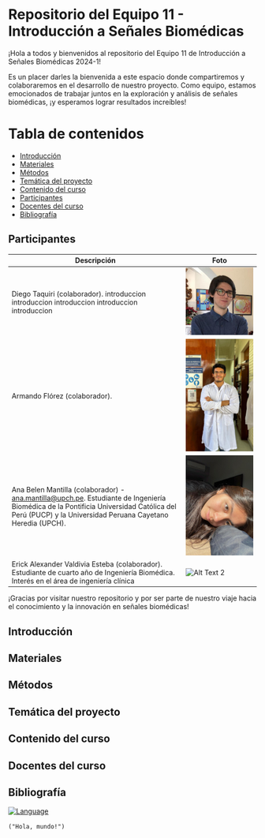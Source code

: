 # Repositorio del Equipo 11 - Introducción a Señales Biomédicas 
¡Hola a todos y bienvenidos al repositorio del Equipo 11 de Introducción a Señales Biomédicas 2024-1!

Es un placer darles la bienvenida a este espacio donde compartiremos y colaboraremos en el desarrollo de nuestro proyecto. Como equipo, estamos emocionados de trabajar juntos en la exploración y análisis de señales biomédicas, ¡y esperamos lograr resultados increíbles!

# Tabla de contenidos
- [Introducción](#Introducción)
- [Materiales](#Materiales)
- [Métodos](#Métodos)
- [Temática del proyecto](#Temática-del-proyecto)
- [Contenido del curso](#Contenido-del-curso)
- [Participantes](#Participantes)
- [Docentes del curso](#Docentes-del-curso)
- [Bibliografía](#Bibliografía)

## Participantes

| Descripción  | Foto |
| ------------- | ------------- |
| Diego Taquiri (colaborador). introduccion introduccion introduccion introduccion introduccion | ![](images/diego.jpeg)              |
| Armando Flórez (colaborador). | ![](images/Armando.jpeg)              |
| Ana Belen Mantilla (colaborador) - ana.mantilla@upch.pe. Estudiante de Ingeniería Biomédica de la Pontificia Universidad Católica del Perú (PUCP) y la Universidad Peruana Cayetano Heredia (UPCH). | ![](images/ana.jpg)              |
| Erick Alexander Valdivia Esteba (colaborador). Estudiante de cuarto año de Ingeniería Biomédica. Interés en el área de ingeniería clínica| ![Alt Text 2](URL_to_Image_2)              |

¡Gracias por visitar nuestro repositorio y por ser parte de nuestro viaje hacia el conocimiento y la innovación en señales biomédicas!

## Introducción

## Materiales

## Métodos

## Temática del proyecto

## Contenido del curso

## Docentes del curso

## Bibliografía

[![Language](https://img.shields.io/badge/Language-Python-blue)](https://www.python.org/)

```pythonprint
("Hola, mundo!")
